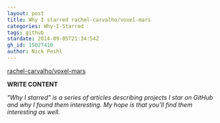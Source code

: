 ```yaml
---
layout: post
title: Why I starred rachel-carvalho/voxel-mars
categories: Why-I-Starred
tags: github
stardate: 2014-09-05T21:34:54Z
gh_id: 15027410
author: Nick Peihl
---
```


[rachel-carvalho/voxel-mars](star.repo.html_url)

**WRITE CONTENT**

*"Why I starred" is a series of articles describing projects I star on GitHub and why I found them interesting. My hope is that you'll find them interesting as well.*

